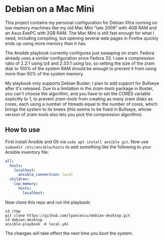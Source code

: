 # Debian on a Mac Mini

This project contains my personal configuration for Debian Xfce
running on low memory machines like my old Mac Mini "late 2009" with
4GB RAM and an Asus EeePC with 2GB RAM. The Mac Mini is still fast
enough for what I need, including compiling, but opening several web
pages in Firefox quickly ends up using more memory than it has.

The Ansible playbook currently configures just swaaping on zram.
Fedora already uses a similar configuration since Fedora 33. I saw a
compression ratio of 2.2:1 using lz4 and 2.33:1 using lzo, so setting
the size of the zram disk to 100% of the system RAM should be enough
to prevent it from using more than 50% of the system memory.

My playbook only supports Debian Buster; I plan to add support for
Bullseye after it's released. Due to a limitation in the *zram-tools*
package in Buster, you can't choose the algorithm, and you have to set
the *CORES* variable explicitly to 1, to prevent *zram-tools* from
creating as many zram disks as cores, each using a number of htreads
equal to the number of cores, which brings the system to its knees
(this seems to be fixed in Bullseye, whose version of *zram-tools*
also lets you pick the compression algorithm).

## How to use

First install Ansible and Git via `sudo apt install ansible git`. Now
use `sudoedit /etc/ansible/hosts` to add something like the following
to your Ansible inventory file:

```yaml
all:
  hosts:
    localhost:
      ansible_connection: local
  children:
    low_memory:
      hosts:
        localhost:
```

Now clone this repo and run the playbook:

```
cd /tmp
git clone https://github.com/lpancescu/debian-desktop.git
cd debian-desktop
ansible-playbook -K local.yml
```

The changes will take effect the next time you boot the system.

